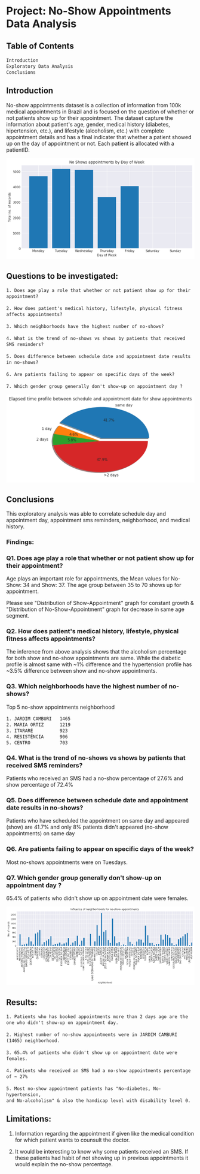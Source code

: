 # Project: No-Show Appointments Data Analysis

## Table of Contents

    Introduction
    Exploratory Data Analysis
    Conclusions

## Introduction

No-show appointments dataset is a collection of information from 100k medical appointments in Brazil and is focused on the question of whether or not patients show up for their appointment. The dataset capture the information about patient's age, gender, medical history (diabetes, hipertension, etc.), and lifestyle (alcoholism, etc.) with complete appointment details and has a final indicater that whether a patient showed up on the day of appointment or not. Each patient is allocated with a patientID.

![alt text](https://github.com/swadeepsingh/Udacity-Data-Analyst-Nanodegree-NoShowAppointments/blob/master/1.png?raw=true)

## Questions to be investigated:

    1. Does age play a role that whether or not patient show up for their appointment?

    2. How does patient's medical history, lifestyle, physical fitness affects appointments?

    3. Which neighborhoods have the highest number of no-shows?

    4. What is the trend of no-shows vs shows by patients that received SMS reminders?

    5. Does difference between schedule date and appointment date results in no-shows?

    6. Are patients failing to appear on specific days of the week?

    7. Which gender group generally don't show-up on appointment day ?


![alt text](https://github.com/swadeepsingh/Udacity-Data-Analyst-Nanodegree-NoShowAppointments/blob/master/2.png?raw=true)


## Conclusions

This exploratory analysis was able to correlate schedule day and appointment day, appointment sms reminders, neighborhood, and medical history.

### Findings:

### Q1. Does age play a role that whether or not patient show up for their appointment?

Age plays an important role for appointments, the Mean values for No-Show: 34 and Show: 37. The age group between 35 to 70 shows up for appointment.

Please see "Distribution of Show-Appointment" graph for constant growth & "Distribution of No-Show-Appointment" graph for decrease in same age segment.

### Q2. How does patient's medical history, lifestyle, physical fitness affects appointments?

The inference from above analysis shows that the alcoholism percentage for both show and no-show appointments are same. While the diabetic profile is almost same with ~1% difference and the hypertension profile has ~3.5% difference between show and no-show appointments.

### Q3. Which neighborhoods have the highest number of no-shows?

Top 5 no-show appointments neighborhood

    1. JARDIM CAMBURI   1465
    2. MARIA ORTIZ      1219
    3. ITARARÉ          923
    4. RESISTÊNCIA      906
    5. CENTRO           703

### Q4. What is the trend of no-shows vs shows by patients that received SMS reminders?

Patients who received an SMS had a no-show percentage of 27.6% and show percentage of 72.4%

### Q5. Does difference between schedule date and appointment date results in no-shows?

Patients who have scheduled the appointment on same day and appeared (show) are 41.7% and only 8% patients didn't appeared (no-show appointments) on same day

### Q6. Are patients failing to appear on specific days of the week?

Most no-shows appointments were on Tuesdays.

### Q7. Which gender group generally don't show-up on appointment day ?

65.4% of patients who didn't show up on appointment date were females.


![alt text](https://github.com/swadeepsingh/Udacity-Data-Analyst-Nanodegree-NoShowAppointments/blob/master/3.png?raw=true)


## Results:

    1. Patients who has booked appointments more than 2 days ago are the one who didn't show-up on appointment day. 

    2. Highest number of no-show appointments were in JARDIM CAMBURI (1465) neighborhood. 

    3. 65.4% of patients who didn't show up on appointment date were females.

    4. Patients who received an SMS had a no-show appointments percentage of ~ 27%

    5. Most no-show appointment patients has "No-diabetes, No-hypertension, 
    and No-alcoholism" & also the handicap level with disability level 0.


## Limitations:

1. Information regarding the appointment if given like the medical condition for which patient wants to counsult the doctor. 

2. It would be interesting to know why some patients received an SMS. If these patients had habit of not showing up in previous appointments it would explain the no-show percentage.
